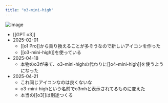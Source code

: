 ```yaml
---
title: "o3-mini-high"
---
```


![image](https://gyazo.com/f08b1342a72bc0a7b86b220eb723be05/thumb/1000)
- [[GPT o3]]
- 2025-02-01
    - [[o1 Pro]]から乗り換えることが多そうなので新しいアイコンを作った
    - [[o3-mini-high]]を使っている
- 2025-04-18
    - 本物のo3が来て、o3-mini-highの代わりに[[o4-mini-high]]を使うようになった
- 2025-04-21
    - これ同じアイコンなのは良くないな
    - o3-mini-highという名前でo3mhと表示されてるものに変えた
    - 本当の[[o3]]は別途つくる
